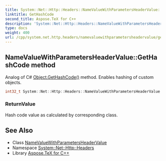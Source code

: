 ```yaml
---
title: System::Net::Http::Headers::NameValueWithParametersHeaderValue::GetHashCode method
linktitle: GetHashCode
second_title: Aspose.TeX for C++
description: 'System::Net::Http::Headers::NameValueWithParametersHeaderValue::GetHashCode method. Analog of C# Object.GetHashCode() method. Enables hashing of custom objects in C++.'
type: docs
weight: 400
url: /cpp/system.net.http.headers/namevaluewithparametersheadervalue/gethashcode/
---
```

## NameValueWithParametersHeaderValue::GetHashCode method


Analog of C# [Object.GetHashCode()](../../../system/object/gethashcode/) method. Enables hashing of custom objects.

```cpp
int32_t System::Net::Http::Headers::NameValueWithParametersHeaderValue::GetHashCode() const override
```


### ReturnValue

Hash code value as calculated by corresponding class.

## See Also

* Class [NameValueWithParametersHeaderValue](../)
* Namespace [System::Net::Http::Headers](../../)
* Library [Aspose.TeX for C++](../../../)
